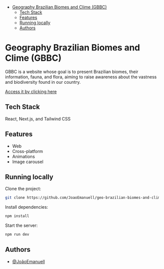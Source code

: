 - [Geography Brazilian Biomes and Clime (GBBC)](#geography-brazilian-biomes-and-clime-gbbc)
  - [Tech Stack](#tech-stack)
  - [Features](#features)
  - [Running locally](#running-locally)
  - [Authors](#authors)


# Geography Brazilian Biomes and Clime (GBBC)

GBBC is a website whose goal is to present Brazilian biomes, their information, fauna, and flora, aiming to raise awareness about the vastness and biodiversity found in our country.

[Access it by clicking here](https://geo-brazilian-biomes-and-clime.vercel.app/)

## Tech Stack

React, Next.js, and Tailwind CSS

## Features

- Web
- Cross-platform
- Animations
- Image carousel

## Running locally

Clone the project:

```bash
git clone https://github.com/JoaoEmanuell/geo-brazilian-biomes-and-clime
```

Install dependencies:

```bash
npm install
```

Start the server:

```bash
npm run dev
```

## Authors

- [@JoãoEmanuell](https://www.github.com/JoaoEmanuell)
